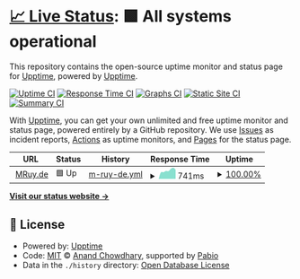 # [📈 Live Status](https://upptime.github.io/upptime): <!--live status--> **🟩 All systems operational**

This repository contains the open-source uptime monitor and status page for [Upptime](https://upptime.js.org), powered by [Upptime](https://github.com/upptime/upptime).

[![Uptime CI](https://github.com/mruy/mruyde-upptime/workflows/Uptime%20CI/badge.svg)](https://github.com/mruy/mruyde-upptime/actions?query=workflow%3A%22Uptime+CI%22)
[![Response Time CI](https://github.com/mruy/mruyde-upptime/workflows/Response%20Time%20CI/badge.svg)](https://github.com/mruy/mruyde-upptime/actions?query=workflow%3A%22Response+Time+CI%22)
[![Graphs CI](https://github.com/mruy/mruyde-upptime/workflows/Graphs%20CI/badge.svg)](https://github.com/mruy/mruyde-upptime/actions?query=workflow%3A%22Graphs+CI%22)
[![Static Site CI](https://github.com/mruy/mruyde-upptime/workflows/Static%20Site%20CI/badge.svg)](https://github.com/mruy/mruyde-upptime/actions?query=workflow%3A%22Static+Site+CI%22)
[![Summary CI](https://github.com/mruy/mruyde-upptime/workflows/Summary%20CI/badge.svg)](https://github.com/mruy/mruyde-upptime/actions?query=workflow%3A%22Summary+CI%22)

With [Upptime](https://upptime.js.org), you can get your own unlimited and free uptime monitor and status page, powered entirely by a GitHub repository. We use [Issues](https://github.com/upptime/upptime/issues) as incident reports, [Actions](https://github.com/mruy/mruyde-upptime/actions) as uptime monitors, and [Pages](https://upptime.github.io/upptime) for the status page.

<!--start: status pages-->
<!-- This summary is generated by Upptime (https://github.com/upptime/upptime) -->
<!-- Do not edit this manually, your changes will be overwritten -->
<!-- prettier-ignore -->
| URL | Status | History | Response Time | Uptime |
| --- | ------ | ------- | ------------- | ------ |
| <img alt="" src="https://icons.duckduckgo.com/ip3/www.mruy.de.ico" height="13"> [MRuy.de](https://www.mruy.de) | 🟩 Up | [m-ruy-de.yml](https://github.com/MRuy/mruyde-upptime/commits/HEAD/history/m-ruy-de.yml) | <details><summary><img alt="Response time graph" src="./graphs/m-ruy-de/response-time-week.png" height="20"> 741ms</summary><br><a href="https://mruy.github.io/mruyde-upptime/history/m-ruy-de"><img alt="Response time 791" src="https://img.shields.io/endpoint?url=https%3A%2F%2Fraw.githubusercontent.com%2FMRuy%2Fmruyde-upptime%2FHEAD%2Fapi%2Fm-ruy-de%2Fresponse-time.json"></a><br><a href="https://mruy.github.io/mruyde-upptime/history/m-ruy-de"><img alt="24-hour response time 804" src="https://img.shields.io/endpoint?url=https%3A%2F%2Fraw.githubusercontent.com%2FMRuy%2Fmruyde-upptime%2FHEAD%2Fapi%2Fm-ruy-de%2Fresponse-time-day.json"></a><br><a href="https://mruy.github.io/mruyde-upptime/history/m-ruy-de"><img alt="7-day response time 741" src="https://img.shields.io/endpoint?url=https%3A%2F%2Fraw.githubusercontent.com%2FMRuy%2Fmruyde-upptime%2FHEAD%2Fapi%2Fm-ruy-de%2Fresponse-time-week.json"></a><br><a href="https://mruy.github.io/mruyde-upptime/history/m-ruy-de"><img alt="30-day response time 764" src="https://img.shields.io/endpoint?url=https%3A%2F%2Fraw.githubusercontent.com%2FMRuy%2Fmruyde-upptime%2FHEAD%2Fapi%2Fm-ruy-de%2Fresponse-time-month.json"></a><br><a href="https://mruy.github.io/mruyde-upptime/history/m-ruy-de"><img alt="1-year response time 791" src="https://img.shields.io/endpoint?url=https%3A%2F%2Fraw.githubusercontent.com%2FMRuy%2Fmruyde-upptime%2FHEAD%2Fapi%2Fm-ruy-de%2Fresponse-time-year.json"></a></details> | <details><summary><a href="https://mruy.github.io/mruyde-upptime/history/m-ruy-de">100.00%</a></summary><a href="https://mruy.github.io/mruyde-upptime/history/m-ruy-de"><img alt="All-time uptime 100.00%" src="https://img.shields.io/endpoint?url=https%3A%2F%2Fraw.githubusercontent.com%2FMRuy%2Fmruyde-upptime%2FHEAD%2Fapi%2Fm-ruy-de%2Fuptime.json"></a><br><a href="https://mruy.github.io/mruyde-upptime/history/m-ruy-de"><img alt="24-hour uptime 100.00%" src="https://img.shields.io/endpoint?url=https%3A%2F%2Fraw.githubusercontent.com%2FMRuy%2Fmruyde-upptime%2FHEAD%2Fapi%2Fm-ruy-de%2Fuptime-day.json"></a><br><a href="https://mruy.github.io/mruyde-upptime/history/m-ruy-de"><img alt="7-day uptime 100.00%" src="https://img.shields.io/endpoint?url=https%3A%2F%2Fraw.githubusercontent.com%2FMRuy%2Fmruyde-upptime%2FHEAD%2Fapi%2Fm-ruy-de%2Fuptime-week.json"></a><br><a href="https://mruy.github.io/mruyde-upptime/history/m-ruy-de"><img alt="30-day uptime 100.00%" src="https://img.shields.io/endpoint?url=https%3A%2F%2Fraw.githubusercontent.com%2FMRuy%2Fmruyde-upptime%2FHEAD%2Fapi%2Fm-ruy-de%2Fuptime-month.json"></a><br><a href="https://mruy.github.io/mruyde-upptime/history/m-ruy-de"><img alt="1-year uptime 100.00%" src="https://img.shields.io/endpoint?url=https%3A%2F%2Fraw.githubusercontent.com%2FMRuy%2Fmruyde-upptime%2FHEAD%2Fapi%2Fm-ruy-de%2Fuptime-year.json"></a></details>

<!--end: status pages-->

[**Visit our status website →**](https://upptime.github.io/upptime)

## 📄 License

- Powered by: [Upptime](https://github.com/upptime/upptime)
- Code: [MIT](./LICENSE) © [Anand Chowdhary](https://anandchowdhary.com), supported by [Pabio](https://pabio.com)
- Data in the `./history` directory: [Open Database License](https://opendatacommons.org/licenses/odbl/1-0/)

